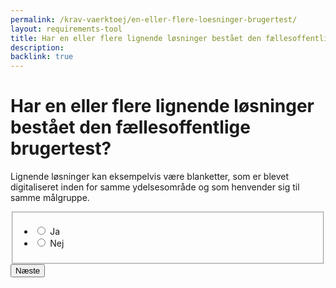 ```yaml
---
permalink: /krav-vaerktoej/en-eller-flere-loesninger-brugertest/
layout: requirements-tool
title: Har en eller flere lignende løsninger bestået den fællesoffentlige brugertest?
description: 
backlink: true
---
```

<h1>Har en eller flere lignende løsninger bestået den fællesoffentlige brugertest?</h1>
<p>Lignende løsninger kan eksempelvis være blanketter, som er blevet digitaliseret inden for samme ydelsesområde og som henvender sig til samme målgruppe.</p>
<form method="post" action="/" id="form-Q500">
    <div class="form-group">
        <fieldset>
            <span class="form-error-message d-none" id="error-message"></span>
            <ul class="nobullet-list">
                <li>
                    <input id="radio-yes" type="radio" name="radio" value="1" class="form-radio radio-large" />
                    <label for="radio-yes" class="">Ja</label>
                </li>
                <li>
                    <input id="radio-no" type="radio" name="radio" value="0" class="form-radio radio-large" />
                    <label for="radio-no" class="">Nej</label>
                </li>
            </ul>
        </fieldset>
    </div>
    <button type="submit" class="button button-primary mt-9">Næste</button>
</form>
